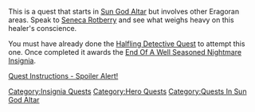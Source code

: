 This is a quest that starts in [Sun God
Altar](:Category:Sun_God_Altar.md "wikilink") but involves other
Eragoran areas. Speak to [Seneca Rotberry](Seneca_Rotberry "wikilink")
and see what weighs heavy on this healer's conscience.

You must have already done the [Halfling Detective
Quest](Halfling_Detective_Quest "wikilink") to attempt this one. Once
completed it awards the [End Of A Well Seasoned Nightmare
Insignia](End_Of_A_Well_Seasoned_Nightmare_Insignia "wikilink").

[Quest Instructions - Spoiler
Alert!](Spoiler_-_End_Of_A_Well_Seasoned_Nightmare_Quest.md "wikilink")

[Category:Insignia Quests](Category:Insignia_Quests "wikilink")
[Category:Hero Quests](Category:Hero_Quests "wikilink") [Category:Quests
In Sun God Altar](Category:Quests_In_Sun_God_Altar "wikilink")

